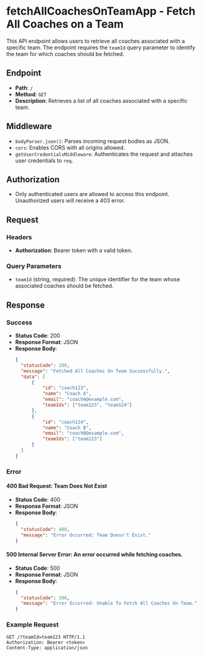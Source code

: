 # fetchAllCoachesOnTeamApp - Fetch All Coaches on a Team

This API endpoint allows users to retrieve all coaches associated with a specific team. The endpoint requires the `teamId` query parameter to identify the team for which coaches should be fetched.

## Endpoint

- **Path**: `/`
- **Method**: `GET`
- **Description**: Retrieves a list of all coaches associated with a specific team.

## Middleware

- `bodyParser.json()`: Parses incoming request bodies as JSON.
- `cors`: Enables CORS with all origins allowed.
- `getUserCredentialsMiddleware`: Authenticates the request and attaches user credentials to `req`.

## Authorization

- Only authenticated users are allowed to access this endpoint. Unauthorized users will receive a 403 error.

## Request

### Headers

- **Authorization**: Bearer token with a valid token.

### Query Parameters

- `teamId` (string, required): The unique identifier for the team whose associated coaches should be fetched.

## Response

### Success

- **Status Code**: 200
- **Response Format**: JSON
- **Response Body**:
  ```json
  {
    "statusCode": 200,
    "message": "Fetched All Coaches On Team Successfully.",
    "data": [
        {
            "id": "coach123",
            "name": "Coach A",
            "email": "coachA@example.com",
            "teamIds": ["team123", "team124"]
        },
        {
            "id": "coach124",
            "name": "Coach B",
            "email": "coachB@example.com",
            "teamIds": ["team123"]
        }
    ]
  }
  ```

### Error

#### 400 Bad Request: Team Does Not Exist 

- **Status Code**: 400
- **Response Format**: JSON
- **Response Body**:
  ```json
  {
    "statusCode": 400,
    "message": "Error Occurred: Team Doesn't Exist."
  }
  ```

#### 500 Internal Server Error: An error occurred while fetching coaches.

- **Status Code**: 500
- **Response Format**: JSON
- **Response Body**:
  ```json
  {
    "statusCode": 500,
    "message": "Error Occurred: Unable To Fetch All Coaches On Team."
  }
  ```

### Example Request

```http
GET /?teamId=team123 HTTP/1.1
Authorization: Bearer <token>
Content-Type: application/json
